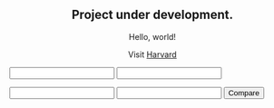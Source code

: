 <html lang="en">
  <body>
    <h2 style="text-align:center;">Project under development.</h2>
    <p style="text-align:center;">Hello, world!</p>
    <p></p>
    <p style="text-align:center;">Visit <a href="https://www.harvard.edu/">Harvard</a></p>
         <form oninput="x.value=parseInt(b.value)-parseInt(a.value)">
         <input type="number" id="a">
         <input type="number" id="b">
         <output name="x" for="a b"></output>
         </form>
            <input type="value" id="inputfield1" />
            <input type="value" id="inputfield2" />
            <button onclick="compare()">Compare</button>
            <output name="x" for="inputfield1 inputfield2"></output>
  </body>
</html>
